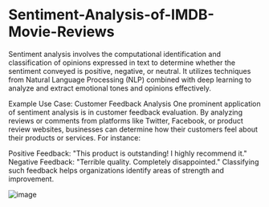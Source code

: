# Sentiment-Analysis-of-IMDB-Movie-Reviews

Sentiment analysis involves the computational identification and classification of opinions expressed in text to determine whether the sentiment conveyed is positive, negative, or neutral. It utilizes techniques from Natural Language Processing (NLP) combined with deep learning to analyze and extract emotional tones and opinions effectively.

Example Use Case: Customer Feedback Analysis
One prominent application of sentiment analysis is in customer feedback evaluation. By analyzing reviews or comments from platforms like Twitter, Facebook, or product review websites, businesses can determine how their customers feel about their products or services. For instance:

Positive Feedback: "This product is outstanding! I highly recommend it."
Negative Feedback: "Terrible quality. Completely disappointed."
Classifying such feedback helps organizations identify areas of strength and improvement.

![image](https://user-images.githubusercontent.com/32131585/209475505-f40ad65b-e659-40a4-92dd-5ee8aa76db4f.png)
